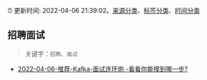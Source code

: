 :alarm_clock: 更新时间: 2022-04-06 21:39:02。[来源分类](../README.md)、[标签分类](../TAGS.md)、[时间分类](../TIMELINE.md)

## 招聘面试


> 关键字：`招聘`、`面试`



- [2022-04-06-推荐-Kafka-面试连环炮,-看看你能撑到哪一步?](https://toutiao.io/k/z30ehzv) 